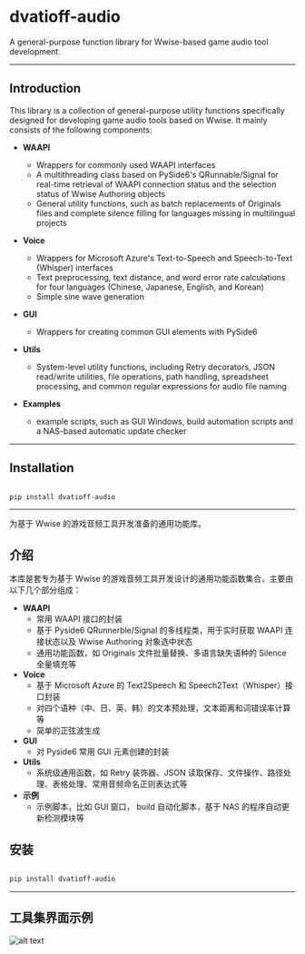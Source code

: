 # dvatioff-audio

A general-purpose function library for Wwise-based game audio tool development.

---

## Introduction

This library is a collection of general-purpose utility functions specifically designed for developing game audio tools based on Wwise. It mainly consists of the following components:

- **WAAPI**
    
    - Wrappers for commonly used WAAPI interfaces
    - A multithreading class based on PySide6's QRunnable/Signal for real-time retrieval of WAAPI connection status and the selection status of Wwise Authoring objects
    - General utility functions, such as batch replacements of Originals files and complete silence filling for languages missing in multilingual projects
- **Voice**
    
    - Wrappers for Microsoft Azure's Text-to-Speech and Speech-to-Text (Whisper) interfaces
    - Text preprocessing, text distance, and word error rate calculations for four languages (Chinese, Japanese, English, and Korean)
    - Simple sine wave generation
- **GUI**
    
    - Wrappers for creating common GUI elements with PySide6
- **Utils**
    
    - System-level utility functions, including Retry decorators, JSON read/write utilities, file operations, path handling, spreadsheet processing, and common regular expressions for audio file naming
- **Examples**
    
    - example scripts, such as GUI Windows, build automation scripts and a NAS-based automatic update checker


---

## Installation

```bash

pip install dvatioff-audio
```

---

为基于 Wwise 的游戏音频工具开发准备的通用功能库。

## 介绍

本库是套专为基于 Wwise 的游戏音频工具开发设计的通用功能函数集合，主要由以下几个部分组成：

- **WAAPI**
	- 常用 WAAPI 接口的封装
	- 基于 Pyside6 QRunnerble/Signal 的多线程类，用于实时获取 WAAPI 连接状态以及 Wwise Authoring 对象选中状态
	- 通用功能函数，如 Originals 文件批量替换、多语言缺失语种的 Silence 全量填充等
- **Voice**
	- 基于 Microsoft Azure 的 Text2Speech 和 Speech2Text（Whisper）接口封装
	- 对四个语种（中、日、英、韩）的文本预处理，文本距离和词错误率计算等
	- 简单的正弦波生成
- **GUI**
	- 对 Pyside6 常用 GUI 元素创建的封装
- **Utils**
	- 系统级通用函数，如 Retry 装饰器、JSON 读取保存、文件操作、路径处理、表格处理、常用音频命名正则表达式等
- **示例**
	- 示例脚本，比如 GUI 窗口， build 自动化脚本，基于 NAS 的程序自动更新检测模块等

## 安装

```bash

pip install dvatioff-audio
```

---

## 工具集界面示例

![alt text](image.png)